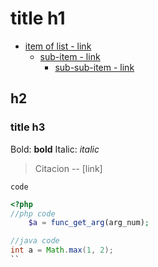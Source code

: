 # title h1

* [item of list - link](#href)
    * [sub-item - link](#href)
        * [sub-sub-item - link](#href)

## h2

### title h3

Bold: **bold**
Italic: *italic*
> Citacion
-- [link]


`code`


```php
<?php 
//php code
	$a = func_get_arg(arg_num);
```

```java
//java code
int a = Math.max(1, 2);
``
